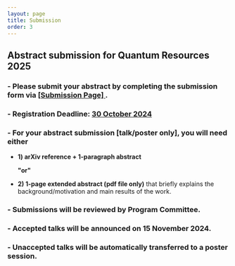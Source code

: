 ```yaml
---
layout: page
title: Submission
order: 3
---
```


## Abstract submission for Quantum Resources 2025

### - Please submit your abstract by completing the submission form via <a href="https://forms.gle/U573dXqnVY5tpC9F9"> [Submission Page] </a>.

### - Registration Deadline: <u>30 October 2024</u>

### - For your abstract submission [talk/poster only], you will need either

* **1) arXiv reference + 1-paragraph abstract**
  
  **"or"**
  
* **2) 1-page extended abstract (pdf file only)** that briefly explains the background/motivation and main results of the work.

### - Submissions will be reviewed by Program Committee.

### - Accepted talks will be announced on 15 November 2024.

### - Unaccepted talks will be automatically transferred to a poster session.
